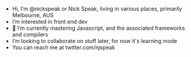 - Hi, I’m @nickspeak or Nick Speak, living in various places, primarily Melbourne, AUS
- I’m interested in front end dev
- 🌱 I’m currently mastering Javascript, and the associated frameworks and compilers
- I’m looking to collaborate on stuff later, for now it's learning mode
- You can reach me at twitter.com/njspeak 

<!---
nickspeak/nickspeak is a ✨ special ✨ repository because its `README.md` (this file) appears on your GitHub profile.
You can click the Preview link to take a look at your changes.
--->
